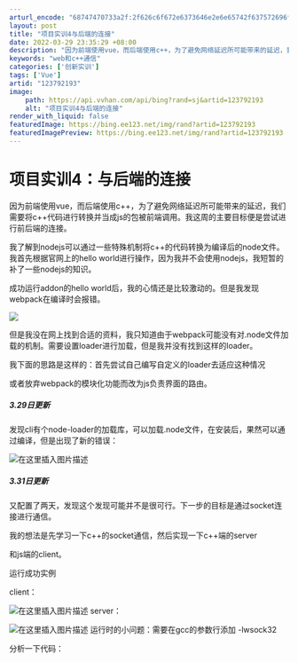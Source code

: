 ```yaml
---
arturl_encode: "68747470733a2f:2f626c6f672e6373646e2e6e65742f637572696f756974792f:61727469636c652f64657461696c732f313233373932313933"
layout: post
title: "项目实训4与后端的连接"
date: 2022-03-29 23:35:29 +08:00
description: "因为前端使用vue，而后端使用c++，为了避免网络延迟所可能带来的延迟，我们需要将c++代码进行转换"
keywords: "web和c++通信"
categories: ['创新实训']
tags: ['Vue']
artid: "123792193"
image:
    path: https://api.vvhan.com/api/bing?rand=sj&artid=123792193
    alt: "项目实训4与后端的连接"
render_with_liquid: false
featuredImage: https://bing.ee123.net/img/rand?artid=123792193
featuredImagePreview: https://bing.ee123.net/img/rand?artid=123792193
---
```


# 项目实训4：与后端的连接

因为前端使用vue，而后端使用c++，为了避免网络延迟所可能带来的延迟，我们需要将c++代码进行转换并当成js的包被前端调用。我这周的主要目标便是尝试进行前后端的连接。
  
我了解到nodejs可以通过一些特殊机制将c++的代码转换为编译后的node文件。我首先根据官网上的hello world进行操作，因为我并不会使用nodejs，我短暂的补了一些nodejs的知识。
  
成功运行addon的hello world后，我的心情还是比较激动的。但是我发现webpack在编译时会报错。
  
![](https://i-blog.csdnimg.cn/blog_migrate/6e6f12da1de228f96d506d0c05956213.png)
  
但是我没在网上找到合适的资料，我只知道由于webpack可能没有对.node文件加载的机制。需要设置loader进行加载，但是我并没有找到这样的loader。

我下面的思路是这样的：首先尝试自己编写自定义的loader去适应这种情况

或者放弃webpack的模块化功能而改为js负责界面的路由。

##### 3.29日更新

发现cli有个node-loader的加载库，可以加载.node文件，在安装后，果然可以通过编译，但是出现了新的错误：
  
![在这里插入图片描述](https://i-blog.csdnimg.cn/blog_migrate/f1673e0d783233d5587ee3aaa4e99ff5.png)

##### 3.31日更新

又配置了两天，发现这个发现可能并不是很可行。下一步的目标是通过socket连接进行通信。
  
我的想法是先学习一下c++的socket通信，然后实现一下c++端的server
  
和js端的client。

运行成功实例
  
client：
  
![在这里插入图片描述](https://i-blog.csdnimg.cn/blog_migrate/9d0faeb86978f9dacd59f8f51467d07a.png)
server：
  
![在这里插入图片描述](https://i-blog.csdnimg.cn/blog_migrate/b1fda67b01eed2fcce1e8d63afb3e036.png)
运行时的小问题：需要在gcc的参数行添加 -lwsock32

分析一下代码：